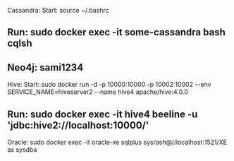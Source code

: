 Cassandra: 
Start:
source ~/.bashrc

Run:
sudo docker exec -it some-cassandra bash
cqlsh
--------------------------------------------------------------

Neo4j:
sami1234
--------------------------------------------------------------

Hive:
Start:
sudo docker run -d -p 10000:10000 -p 10002:10002 --env SERVICE_NAME=hiveserver2 --name hive4 apache/hive:4.0.0

Run:
sudo docker exec -it hive4 beeline -u 'jdbc:hive2://localhost:10000/'
-------------------------------------------------------------

Oracle:
sudo docker exec -it oracle-xe sqlplus sys/ash@//localhost:1521/XE as sysdba